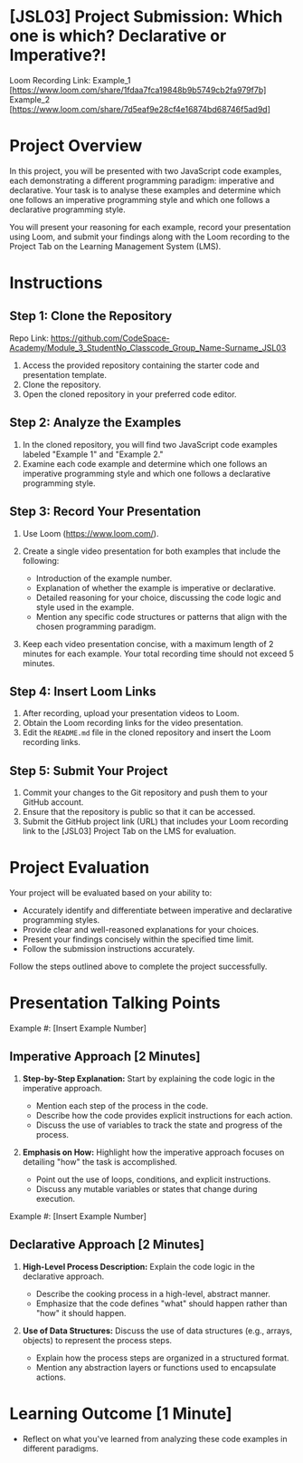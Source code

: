 # [JSL03] Project Submission: Which one is which? Declarative or Imperative?!

Loom Recording Link:
Example_1 [https://www.loom.com/share/1fdaa7fca19848b9b5749cb2fa979f7b]
Example_2 [https://www.loom.com/share/7d5eaf9e28cf4e16874bd68746f5ad9d]

# Project Overview

In this project, you will be presented with two JavaScript code examples, each demonstrating a different programming paradigm: imperative and declarative. Your task is to analyse these examples and determine which one follows an imperative programming style and which one follows a declarative programming style.

You will present your reasoning for each example, record your presentation using Loom, and submit your findings along with the Loom recording to the Project Tab on the Learning Management System (LMS).

# Instructions

## Step 1: Clone the Repository

Repo Link: https://github.com/CodeSpace-Academy/Module_3_StudentNo_Classcode_Group_Name-Surname_JSL03

1. Access the provided repository containing the starter code and presentation template.
2. Clone the repository.
3. Open the cloned repository in your preferred code editor.

## Step 2: Analyze the Examples

1. In the cloned repository, you will find two JavaScript code examples labeled "Example 1" and "Example 2."
2. Examine each code example and determine which one follows an imperative programming style and which one follows a declarative programming style.

## Step 3: Record Your Presentation

1. Use Loom (https://www.loom.com/).
2. Create a single video presentation for both examples that include the following:

    - Introduction of the example number.
    - Explanation of whether the example is imperative or declarative.
    - Detailed reasoning for your choice, discussing the code logic and style used in the example.
    - Mention any specific code structures or patterns that align with the chosen programming paradigm.

3. Keep each video presentation concise, with a maximum length of 2 minutes for each example. Your total recording time should not exceed 5 minutes.

## Step 4: Insert Loom Links

1. After recording, upload your presentation videos to Loom.
2. Obtain the Loom recording links for the video presentation.
3. Edit the `README.md` file in the cloned repository and insert the Loom recording links.

## Step 5: Submit Your Project

1. Commit your changes to the Git repository and push them to your GitHub account.
2. Ensure that the repository is public so that it can be accessed.
3. Submit the GitHub project link (URL) that includes your Loom recording link to the [JSL03] Project Tab on the LMS for evaluation.

# Project Evaluation

Your project will be evaluated based on your ability to:

-   Accurately identify and differentiate between imperative and declarative programming styles.
-   Provide clear and well-reasoned explanations for your choices.
-   Present your findings concisely within the specified time limit.
-   Follow the submission instructions accurately.

Follow the steps outlined above to complete the project successfully.

# Presentation Talking Points

Example #: [Insert Example Number]

## Imperative Approach [2 Minutes]

1. **Step-by-Step Explanation:** Start by explaining the code logic in the imperative approach.

    - Mention each step of the process in the code.
    - Describe how the code provides explicit instructions for each action.
    - Discuss the use of variables to track the state and progress of the process.

2. **Emphasis on How:** Highlight how the imperative approach focuses on detailing "how" the task is accomplished.
    - Point out the use of loops, conditions, and explicit instructions.
    - Discuss any mutable variables or states that change during execution.

Example #: [Insert Example Number]

## Declarative Approach [2 Minutes]

1. **High-Level Process Description:** Explain the code logic in the declarative approach.

    - Describe the cooking process in a high-level, abstract manner.
    - Emphasize that the code defines "what" should happen rather than "how" it should happen.

2. **Use of Data Structures:** Discuss the use of data structures (e.g., arrays, objects) to represent the process steps.
    - Explain how the process steps are organized in a structured format.
    - Mention any abstraction layers or functions used to encapsulate actions.

# Learning Outcome [1 Minute]

-   Reflect on what you've learned from analyzing these code examples in different paradigms.
